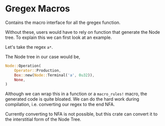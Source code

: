 # Gregex Macros
Contains the macro interface for all the gregex function.

Without these, users would have to rely on function that generate the Node tree. To explain this we can first look at an example.

Let's take the regex `a*`.

The Node tree in our case would be,
```rust
Node::Operation(
    Operator::Production,
    Box::new(Node::Terminal('a', 0u32)),
    None,
)
```

Although we can wrap this in a function or a `macro_rules!` macro, the generated code is quite bloated. We can do the hard work during compilation, i.e. converting our regex to the end NFA.

Currently converting to NFA is not possible, but this crate can convert it to the interstitial form of the Node Tree.